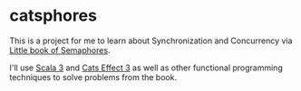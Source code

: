 # catsphores

This is a project for me to learn about Synchronization and Concurrency via [Little book of Semaphores](https://www.greenteapress.com/semaphores/LittleBookOfSemaphores.pdf).

I'll use [Scala 3](https://www.scala-lang.org/download/scala3.html) and [Cats Effect 3](https://typelevel.org/cats-effect/) as well as other functional programming techniques to solve problems from the book.
